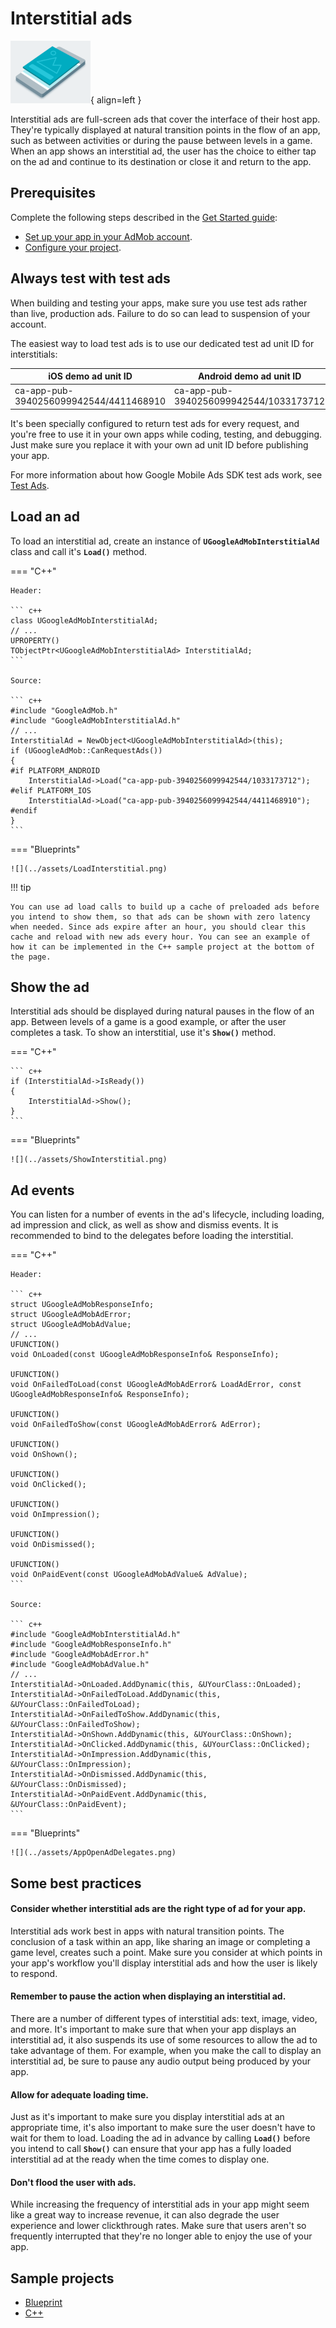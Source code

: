 # Interstitial ads

![](../assets/format-interstitial.png){ align=left }

Interstitial ads are full-screen ads that cover the interface of their host app. They're typically displayed at natural transition points in the flow of an app, such as between activities or during the pause between levels in a game. When an app shows an interstitial ad, the user has the choice to either tap on the ad and continue to its destination or close it and return to the app.

## Prerequisites

Complete the following steps described in the [Get Started guide](../index.md):

-   [Set up your app in your AdMob account](../index.md#set-up-your-app-in-your-admob-account).
-   [Configure your project](../index.md#configure-your-project).

## Always test with test ads

When building and testing your apps, make sure you use test ads rather than live, production ads. Failure to do so can lead to suspension of your account.

The easiest way to load test ads is to use our dedicated test ad unit ID for interstitials:

| iOS demo ad unit ID                    | Android demo ad unit ID                |
| -------------------------------------- | -------------------------------------- |
| ca-app-pub-3940256099942544/4411468910 | ca-app-pub-3940256099942544/1033173712 |

It's been specially configured to return test ads for every request, and you're free to use it in your own apps while coding, testing, and debugging. Just make sure you replace it with your own ad unit ID before publishing your app.

For more information about how Google Mobile Ads SDK test ads work, see [Test Ads](../enable-test-ads.md).

## Load an ad

To load an interstitial ad, create an instance of __`UGoogleAdMobInterstitialAd`__ class and call it's __`Load()`__ method.

=== "C++"

    Header:

    ``` c++
    class UGoogleAdMobInterstitialAd;
    // ...
    UPROPERTY()
    TObjectPtr<UGoogleAdMobInterstitialAd> InterstitialAd;
    ```

    Source:

    ``` c++
    #include "GoogleAdMob.h"
    #include "GoogleAdMobInterstitialAd.h"
    // ...
    InterstitialAd = NewObject<UGoogleAdMobInterstitialAd>(this);
    if (UGoogleAdMob::CanRequestAds())
    {
    #if PLATFORM_ANDROID
        InterstitialAd->Load("ca-app-pub-3940256099942544/1033173712");
    #elif PLATFORM_IOS
        InterstitialAd->Load("ca-app-pub-3940256099942544/4411468910");
    #endif
    }
    ```

=== "Blueprints"

    ![](../assets/LoadInterstitial.png)

!!! tip

    You can use ad load calls to build up a cache of preloaded ads before you intend to show them, so that ads can be shown with zero latency when needed. Since ads expire after an hour, you should clear this cache and reload with new ads every hour. You can see an example of how it can be implemented in the C++ sample project at the bottom of the page.

## Show the ad

Interstitial ads should be displayed during natural pauses in the flow of an app. Between levels of a game is a good example, or after the user completes a task. To show an interstitial, use it's __`Show()`__ method.

=== "C++"

    ``` c++
    if (InterstitialAd->IsReady())
    {
        InterstitialAd->Show();
    }
    ```

=== "Blueprints"

    ![](../assets/ShowInterstitial.png)

## Ad events

You can listen for a number of events in the ad's lifecycle, including loading, ad impression and click, as well as show and dismiss events. It is recommended to bind to the delegates before loading the interstitial.

=== "C++"

    Header:

    ``` c++
    struct UGoogleAdMobResponseInfo;
    struct UGoogleAdMobAdError;
    struct UGoogleAdMobAdValue;
    // ...
    UFUNCTION()
    void OnLoaded(const UGoogleAdMobResponseInfo& ResponseInfo);

    UFUNCTION()
    void OnFailedToLoad(const UGoogleAdMobAdError& LoadAdError, const UGoogleAdMobResponseInfo& ResponseInfo);

    UFUNCTION()
    void OnFailedToShow(const UGoogleAdMobAdError& AdError);

    UFUNCTION()
    void OnShown();

    UFUNCTION()
    void OnClicked();

    UFUNCTION()
    void OnImpression();

    UFUNCTION()
    void OnDismissed();

    UFUNCTION()
    void OnPaidEvent(const UGoogleAdMobAdValue& AdValue);
    ```

    Source:

    ``` c++
    #include "GoogleAdMobInterstitialAd.h"
    #include "GoogleAdMobResponseInfo.h"
    #include "GoogleAdMobAdError.h"
    #include "GoogleAdMobAdValue.h"
    // ...
    InterstitialAd->OnLoaded.AddDynamic(this, &UYourClass::OnLoaded);
    InterstitialAd->OnFailedToLoad.AddDynamic(this, &UYourClass::OnFailedToLoad);
    InterstitialAd->OnFailedToShow.AddDynamic(this, &UYourClass::OnFailedToShow);
    InterstitialAd->OnShown.AddDynamic(this, &UYourClass::OnShown);
    InterstitialAd->OnClicked.AddDynamic(this, &UYourClass::OnClicked);
    InterstitialAd->OnImpression.AddDynamic(this, &UYourClass::OnImpression);
    InterstitialAd->OnDismissed.AddDynamic(this, &UYourClass::OnDismissed);
    InterstitialAd->OnPaidEvent.AddDynamic(this, &UYourClass::OnPaidEvent);
    ```

=== "Blueprints"

    ![](../assets/AppOpenAdDelegates.png)

## Some best practices

#### Consider whether interstitial ads are the right type of ad for your app.

Interstitial ads work best in apps with natural transition points. The conclusion of a task within an app, like sharing an image or completing a game level, creates such a point. Make sure you consider at which points in your app's workflow you'll display interstitial ads and how the user is likely to respond.

#### Remember to pause the action when displaying an interstitial ad.

There are a number of different types of interstitial ads: text, image, video, and more. It's important to make sure that when your app displays an interstitial ad, it also suspends its use of some resources to allow the ad to take advantage of them. For example, when you make the call to display an interstitial ad, be sure to pause any audio output being produced by your app.

#### Allow for adequate loading time.

Just as it's important to make sure you display interstitial ads at an appropriate time, it's also important to make sure the user doesn't have to wait for them to load. Loading the ad in advance by calling __`Load()`__ before you intend to call __`Show()`__ can ensure that your app has a fully loaded interstitial ad at the ready when the time comes to display one.

#### Don't flood the user with ads.

While increasing the frequency of interstitial ads in your app might seem like a great way to increase revenue, it can also degrade the user experience and lower clickthrough rates. Make sure that users aren't so frequently interrupted that they're no longer able to enjoy the use of your app.

## Sample projects

- [Blueprint](https://deepinnothing.github.io/sample-projects/unreal-engine/google-admob/GoogleAdMobBP.zip)
- [C++](https://deepinnothing.github.io/sample-projects/unreal-engine/google-admob/GoogleAdMobCPP.zip) 